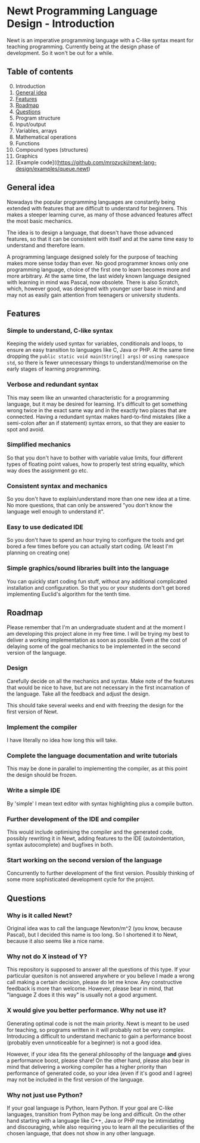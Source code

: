 Newt Programming Language Design - Introduction
================

Newt is an imperative programming language with a C-like syntax meant for
teaching programming. Currently being at the design phase of development. So it 
won't be out for a while.

Table of contents
-----------------
0. Introduction
  0. [General idea](https://github.com/mrozycki/newt-lang-design#general-idea)
  0. [Features](https://github.com/mrozycki/newt-lang-design#features)
  0. [Roadmap](https://github.com/mrozycki/newt-lang-design#roadmap)
  0. [Questions](https://github.com/mrozycki/newt-lang-design#questions)
0. Program structure
0. Input/output
0. Variables, arrays
0. Mathematical operations
0. Functions
0. Compound types (structures)
0. Graphics
0. [Example code]((https://github.com/mrozycki/newt-lang-design/examples/queue.newt)

General idea
------------

Nowadays the popular programming languages are constantly being extended with
features that are difficult to understand for beginners. This makes a steeper
learning curve, as many of those advanced features affect the most basic
mechanics.

The idea is to design a language, that doesn't have those advanced features,
so that it can be consistent with itself and at the same time easy to
understand and therefore learn.

A programming language designed solely for the purpose of teaching makes more
sense today than ever. No good programmer knows only one programming language,
choice of the first one to learn becomes more and more arbitrary. At the same
time, the last widely known language designed with learning in mind was Pascal,
now obsolete. There is also Scratch, which, however good, was designed with
younger user base in mind and may not as easily gain attention from teenagers
or university students.

Features
--------

### Simple to understand, C-like syntax
Keeping the widely used syntax for variables, conditionals and loops, to ensure
an easy transition to languages like C, Java or PHP. At the same time dropping 
the `public static void main(String[] args)` or `using namespace std`, so there 
is fewer unnecessary things to understand/memorise on the early stages of 
learning programming.

### Verbose and redundant syntax
This may seem like an unwanted characteristic for a programming language,
but it may be desired for learning. It's difficult to get something wrong twice
in the exact same way and in the exactly two places that are connected.
Having a redundant syntax makes hard-to-find mistakes (like a semi-colon after
an if statement) syntax errors, so that they are easier to spot and avoid.

### Simplified mechanics
So that you don't have to bother with variable value limits, four different
types of floating point values, how to properly test string equality,
which way does the assignment go etc.

### Consistent syntax and mechanics
So you don't have to explain/understand more than one new idea at a time.
No more questions, that can only be answered "you don't know the language
well enough to understand it".

### Easy to use dedicated IDE
So you don't have to spend an hour trying to configure the tools and get bored
a few times before you can actually start coding. (At least I'm planning on
creating one)

### Simple graphics/sound libraries built into the language
You can quickly start coding fun stuff, without any additional complicated
installation and configuration. So that you or your students don't get bored
implementing Euclid's algorithm for the tenth time.

Roadmap
-------

Please remember that I'm an undergraduate student and at the moment I am
developing this project alone in my free time. I will be trying my best to
deliver a working implementation as soon as possible. Even at the cost of
delaying some of the goal mechanics to be implemented in the second version
of the language.

### Design
Carefully decide on all the mechanics and syntax. Make note of the features
that would be nice to have, but are not necessary in the first incarnation
of the language. Take all the feedback and adjust the design.

This should take several weeks and end with freezing the design for the first
version of Newt.

### Implement the compiler
I have literally no idea how long this will take.

### Complete the language documentation and write tutorials
This may be done in parallel to implementing the compiler, as at this point
the design should be frozen.

### Write a simple IDE
By 'simple' I mean text editor with syntax highlighting plus a compile button.

### Further development of the IDE and compiler
This would include optimising the compiler and the generated code, possibly
rewriting it in Newt, adding features to the IDE (autoindentation, syntax
autocomplete) and bugfixes in both.

### Start working on the second version of the language
Concurrently to further development of the first version. Possibly thinking
of some more sophisticated development cycle for the project.

Questions
---------

### Why is it called Newt?
Original idea was to call the language Newton/m^2 (you know, because Pascal),
but I decided this name is too long. So I shortened it to Newt, because it
also seems like a nice name.

### Why not do X instead of Y?
This repository is supposed to answer all the questions of this type. If your
particular quesiton is not answered anywhere or you believe I made a wrong call
making a certain decision, please do let me know. Any constructive feedback is
more than welcome. However, please bear in mind, that "language Z does it this
way" is usually not a good argument.

### X would give you better performance. Why not use it?
Generating optimal code is not the main priority. Newt is meant to be used
for teaching, so programs written in it will probably not be very complex.
Introducing a difficult to understand mechanic to gain a performance boost
(probably even unnoticeable for a beginner) is not a good idea. 

However, if your idea fits the general philosophy of the language **and** gives
a performance boost, please share! On the other hand, please also bear in mind
that delivering a working compiler has a higher priority than performance of
generated code, so your idea (even if it's good and I agree) may not be included
in the first version of the language.

### Why not just use Python?
If your goal language is Python, learn Python. If your goal are C-like
languages, transition from Python may be long and difficult. On the other hand
starting with a language like C++, Java or PHP may be intimidating and 
discouraging, while also requiring you to learn all the peculiarities of the
chosen language, that does not show in any other language.
